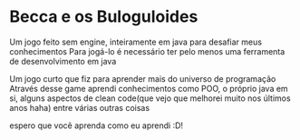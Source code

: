 # Becca e os Buloguloides
Um jogo feito sem engine, inteiramente em java para desafiar meus conhecimentos
Para jogá-lo é necessário ter pelo menos uma ferramenta de desenvolvimento em java

Um jogo curto que fiz para aprender mais do universo de programação
Através desse game aprendi conhecimentos como POO, o próprio java em si, alguns aspectos de clean code(que vejo que melhorei muito nos últimos anos haha) entre várias outras coisas

espero que você aprenda como eu aprendi :D!
